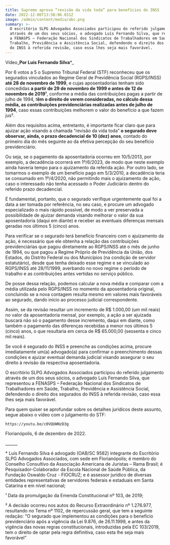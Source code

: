 ```yaml
---
title: Supremo aprova “revisão da vida toda” para benefícios do INSS
date: 2022-12-06T13:58:06.031Z
image: /admin/content/media/abc.png
summary: >-
  O escritório SLPG Advogados Associados participou do referido julgamento
  através de um dos seus sócios, o advogado Luís Fernando Silva, que representou
  a FENASPS – Federação Nacional dos Sindicatos de Trabalhadores em Saúde,
  Trabalho, Previdência e Assistência Social, defendendo o direito dos segurados
  do INSS à referida revisão, caso essa lhes seja mais favorável.
---
```

Vídeo_**Por Luis Fernando Silva***_

Por 6 votos a 5 o Supremo Tribunal Federal (STF) reconheceu que os segurados vinculados ao Regime Geral de Previdência Social (RGPS/INSS) **até 28 de novembro de 1999**, e cujas aposentadorias tenham sido concedidas **a partir de 29 de novembro de 1999 e antes de 12 de novembro de 2019¹**, conforme a média das contribuições pagas a partir de julho de 1994, t**êm o direito de verem consideradas, no cálculo dessa média, as contribuições previdenciárias realizadas antes de julho de 1994**, caso essas contribuições melhorem o valor do benefício a que fazem jus².

Além dos requisitos acima, entretanto, é importante ficar claro que para ajuizar ação visando a chamada “revisão da vida toda” **o segurado deve observar, ainda, o prazo decadencial de 10 (dez) anos**, contado do primeiro dia do mês seguinte ao da efetiva percepção do seu benefício previdenciário.

Ou seja, se o pagamento da aposentadoria ocorreu em 10/5/2013, por exemplo, a decadência ocorrerá em 1º/6/2023, de modo que neste exemplo ainda haveria tempo para o ajuizamento da referida ação. Por outro lado, se tomarmos o exemplo de um benefício pago em 5/3/2010, a decadência teria se consumado em 1º/4/2020, não permitindo mais o ajuizamento de ação, caso o interessado não tenha acessado o Poder Judiciário dentro do referido prazo decadencial.

É fundamental, portanto, que o segurado verifique urgentemente qual foi a data a ser tomada por referência, no seu caso, e procure um advogado especializado o mais rápido possível, de modo a ver preservada a possibilidade de ajuizar demanda visando melhorar o valor da sua aposentadoria (daqui em diante) e receber as eventuais diferenças mensais geradas nos últimos 5 (cinco) anos.

Para verificar se o segurado terá benefício financeiro com o ajuizamento da ação, é necessário que ele obtenha a relação das contribuições previdenciárias que pagou diretamente ao RGPS/INSS até o mês de junho de 1994, ou que pagou a Regime Próprio de Previdência da União, dos Estados, do Distrito Federal ou dos Municípios (na condição de servidor estatutário), desde que tenha deixado esse regime e se vinculado ao RGPS/INSS até 28/11/1999, averbando no novo regime o período de trabalho e as contribuições antes vertidas no serviço público.

De posse dessa relação, podemos calcular a nova média e comparar com a média utilizada pelo RGPS/INSS no momento da aposentadoria original, concluindo se a nova contagem resulta mesmo em valores mais favoráveis ao segurado, dando início ao processo judicial correspondente.

Assim, se da revisão resultar um incremento de R$ 1.000,00 (um mil reais) no valor da aposentadoria mensal, por exemplo, a ação a ser ajuizada buscará não só o pagamento desse incremento, daqui em diante, como também o pagamento das diferenças recebidas a menor nos últimos 5 (cinco) anos, o que resultaria em cerca de R$ 65.000,00 (sessenta e cinco mil reais).

Se você é segurado do INSS e preenche as condições acima, procure imediatamente um(a) advogado(a) para confirmar o preenchimento dessas condições e ajuizar eventual demanda judicial visando assegurar o seu direito à revisão da respectiva aposentadoria.

O escritório SLPG Advogados Associados participou do referido julgamento através de um dos seus sócios, o advogado Luís Fernando Silva, que representou a FENASPS – Federação Nacional dos Sindicatos de Trabalhadores em Saúde, Trabalho, Previdência e Assistência Social, defendendo o direito dos segurados do INSS à referida revisão, caso essa lhes seja mais favorável.

Para quem quiser se aprofundar sobre os detalhes jurídicos deste assunto, segue abaixo o vídeo com o julgamento do STF:

```youtube
https://youtu.be/c0VQUWNzD3g
```

Florianópolis, 6 de dezembro de 2022.

\_\_\_\_\_\_

\* Luís Fernando Silva é advogado (OAB/SC 9582) integrante do Escritório SLPG Advogados Associados, com sede em Florianópolis; é membro do Conselho Consultivo da Associação Americana de Juristas – Rama Brasil; é Pesquisador-Colaborador da Escola Nacional de Saúde Pública, da Fundação Oswaldo Cruz - FIOCRUZ; e é assessor jurídico de diversas entidades representativas de servidores federais e estaduais em Santa Catarina e em nível nacional;

¹ Data da promulgação da Emenda Constitucional nº 103, de 2019;

² A decisão ocorreu nos autos do Recurso Extraordinário nº 1.276.977, resultando no Tema nº 1102, de repercussão geral, que tem a seguinte redação: "O segurado que implementou as condições para o benefício previdenciário após a vigência da Lei 9.876, de 26.11.1999, e antes da vigência das novas regras constitucionais, introduzidas pela EC 103/2019, tem o direito de optar pela regra definitiva, caso esta lhe seja mais favorável”
